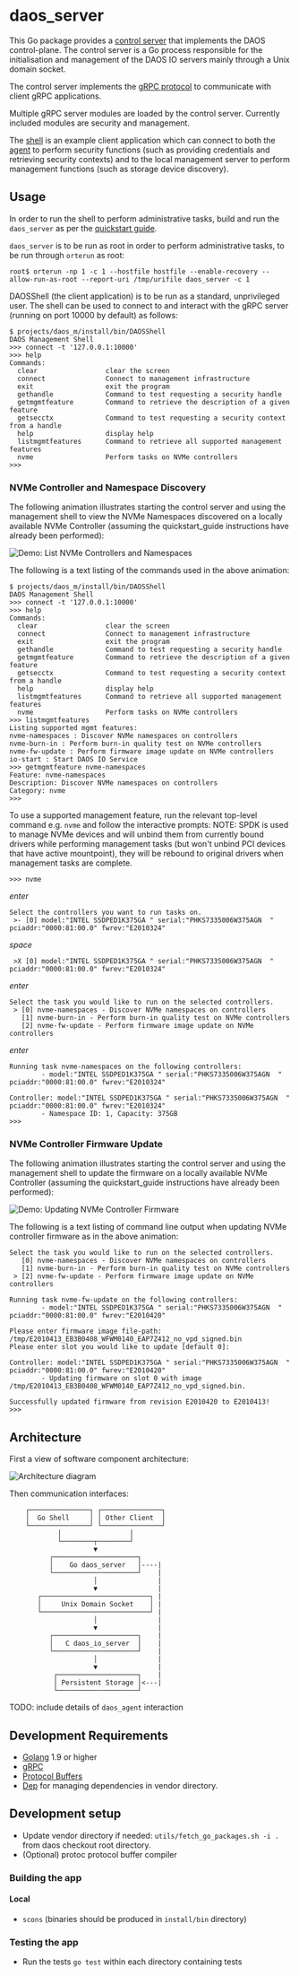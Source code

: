 # daos_server

This Go package provides a [control server](server/daos_server.go) that implements the DAOS control-plane. The control server is a Go process responsible for the initialisation and management of the DAOS IO servers mainly through a Unix domain socket.

The control server implements the [gRPC protocol](https://grpc.io/) to communicate with client gRPC applications.

Multiple gRPC server modules are loaded by the control server. Currently included modules are security and management.

The [shell](shell/DAOSShell) is an example client application which can connect to both the [agent](agent/daos_agent.go) to perform security functions (such as providing credentials and retrieving security contexts) and to the local management server to perform management functions (such as storage device discovery).

## Usage

In order to run the shell to perform administrative tasks, build and run the `daos_server` as per the [quickstart guide](https://github.com/daos-stack/daos/blob/master/doc/quickstart.md).

`daos_server` is to be run as root in order to perform administrative tasks, to be run through `orterun` as root:

```
root$ orterun -np 1 -c 1 --hostfile hostfile --enable-recovery --allow-run-as-root --report-uri /tmp/urifile daos_server -c 1
```

DAOSShell (the client application) is to be run as a standard, unprivileged user.  The shell can be used to connect to and interact with the gRPC server (running on port 10000 by default) as follows:
```
$ projects/daos_m/install/bin/DAOSShell
DAOS Management Shell
>>> connect -t '127.0.0.1:10000'
>>> help
Commands:
  clear                 clear the screen
  connect               Connect to management infrastructure
  exit                  exit the program
  gethandle             Command to test requesting a security handle
  getmgmtfeature        Command to retrieve the description of a given feature
  getsecctx             Command to test requesting a security context from a handle
  help                  display help
  listmgmtfeatures      Command to retrieve all supported management features
  nvme                  Perform tasks on NVMe controllers
>>>
```

### NVMe Controller and Namespace Discovery

The following animation illustrates starting the control server and using the management shell to view the NVMe Namespaces discovered on a locally available NVMe Controller (assuming the quickstart_guide instructions have already been performed):

![Demo: List NVMe Controllers and Namespaces](./media/daosshellnamespaces.svg)

The following is a text listing of the commands used in the above animation:

```
$ projects/daos_m/install/bin/DAOSShell
DAOS Management Shell
>>> connect -t '127.0.0.1:10000'
>>> help
Commands:
  clear                 clear the screen
  connect               Connect to management infrastructure
  exit                  exit the program
  gethandle             Command to test requesting a security handle
  getmgmtfeature        Command to retrieve the description of a given feature
  getsecctx             Command to test requesting a security context from a handle
  help                  display help
  listmgmtfeatures      Command to retrieve all supported management features
  nvme                  Perform tasks on NVMe controllers
>>> listmgmtfeatures
Listing supported mgmt features:
nvme-namespaces : Discover NVMe namespaces on controllers
nvme-burn-in : Perform burn-in quality test on NVMe controllers
nvme-fw-update : Perform firmware image update on NVMe controllers
io-start : Start DAOS IO Service
>>> getmgmtfeature nvme-namespaces
Feature: nvme-namespaces
Description: Discover NVMe namespaces on controllers
Category: nvme
>>>
```

To use a supported management feature, run the relevant top-level command e.g. `nvme` and follow the interactive prompts:
NOTE: SPDK is used to manage NVMe devices and will unbind them from currently bound drivers while performing management tasks (but won't unbind PCI devices that have active mountpoint), they will be rebound to original drivers when management tasks are complete.

```
>>> nvme
```

_enter_

```
Select the controllers you want to run tasks on.
 >- [0] model:"INTEL SSDPED1K375GA " serial:"PHKS7335006W375AGN  " pciaddr:"0000:81:00.0" fwrev:"E2010324"
```

_space_

```
 >X [0] model:"INTEL SSDPED1K375GA " serial:"PHKS7335006W375AGN  " pciaddr:"0000:81:00.0" fwrev:"E2010324"
```

_enter_

```
Select the task you would like to run on the selected controllers.
 > [0] nvme-namespaces - Discover NVMe namespaces on controllers
   [1] nvme-burn-in - Perform burn-in quality test on NVMe controllers
   [2] nvme-fw-update - Perform firmware image update on NVMe controllers
```

_enter_

```
Running task nvme-namespaces on the following controllers:
        - model:"INTEL SSDPED1K375GA " serial:"PHKS7335006W375AGN  " pciaddr:"0000:81:00.0" fwrev:"E2010324"

Controller: model:"INTEL SSDPED1K375GA " serial:"PHKS7335006W375AGN  " pciaddr:"0000:81:00.0" fwrev:"E2010324"
        - Namespace ID: 1, Capacity: 375GB
>>>
```


### NVMe Controller Firmware Update

The following animation illustrates starting the control server and using the management shell to update the firmware on a locally available NVMe Controller (assuming the quickstart_guide instructions have already been performed):

![Demo: Updating NVMe Controller Firmware](./media/daosshellfwupdate.svg)

The following is a text listing of command line output when updating NVMe controller firmware as in the above animation:

```
Select the task you would like to run on the selected controllers.
   [0] nvme-namespaces - Discover NVMe namespaces on controllers
   [1] nvme-burn-in - Perform burn-in quality test on NVMe controllers
 > [2] nvme-fw-update - Perform firmware image update on NVMe controllers

Running task nvme-fw-update on the following controllers:
        - model:"INTEL SSDPED1K375GA " serial:"PHKS7335006W375AGN  " pciaddr:"0000:81:00.0" fwrev:"E2010420"

Please enter firmware image file-path: /tmp/E2010413_EB3B0408_WFWM0140_EAP7Z412_no_vpd_signed.bin
Please enter slot you would like to update [default 0]:

Controller: model:"INTEL SSDPED1K375GA " serial:"PHKS7335006W375AGN  " pciaddr:"0000:81:00.0" fwrev:"E2010420"
        - Updating firmware on slot 0 with image /tmp/E2010413_EB3B0408_WFWM0140_EAP7Z412_no_vpd_signed.bin.

Successfully updated firmware from revision E2010420 to E2010413!
>>>
```

## Architecture

First a view of software component architecture:

![Architecture diagram](./media/control_architecture.PNG)

Then communication interfaces:

```
    ┌───────────────┐ ┌───────────────┐
    │  Go Shell     │ │ Other Client  │
    └───────────────┘ └───────────────┘
            │                 │
            └────────┬────────┘
                     ▼
          ┌─────────────────────┐
          │    Go daos_server   │----|
          └─────────────────────┘    |
                     │               |
                     ▼               |
       ┌───────────────────────────┐ |
       │     Unix Domain Socket    │ |
       └───────────────────────────┘ |
                     │               |
                     ▼               |
          ┌─────────────────────┐    |
          │   C daos_io_server  │    |
          └─────────────────────┘    |
                     │               |
                     ▼               |
           ┌────────────────────┐    |
           │ Persistent Storage │<---|
           └────────────────────┘
```
TODO: include details of `daos_agent` interaction

## Development Requirements

* [Golang](https://golang.org/) 1.9 or higher
* [gRPC](https://grpc.io/)
* [Protocol Buffers](https://developers.google.com/protocol-buffers/)
* [Dep](https://github.com/golang/dep/) for managing dependencies in vendor directory.

## Development setup

* Update vendor directory if needed: `utils/fetch_go_packages.sh -i .` from daos checkout root directory.
* (Optional) protoc protocol buffer compiler

### Building the app

#### Local

* `scons` (binaries should be produced in `install/bin` directory)

### Testing the app

* Run the tests `go test` within each directory containing tests
